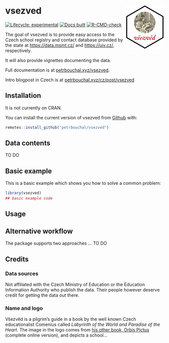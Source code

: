 
<!-- README.md is generated from README.Rmd. Please edit that file -->

# vsezved <a href='http://petrbouchal.xyz/vsezved'><img src='man/figures/logo.png' align="right" height="138" /></a>

<!-- badges: start -->

[![Lifecycle:
experimental](https://img.shields.io/badge/lifecycle-experimental-orange.svg)](https://www.tidyverse.org/lifecycle/#experimental)
[![Docs
built](https://github.com/petrbouchal/vsezved/workflows/pkgdown/badge.svg)](https://github.com/petrbouchal/vsezved/actions)
[![R-CMD-check](https://github.com/petrbouchal/vsezved/workflows/R-CMD-check/badge.svg)](https://github.com/petrbouchal/vsezved/actions)
<!-- badges: end -->

The goal of vsezved is to provide easy access to the Czech school
registry and contact database provided by the state at
<https://data.msmt.cz/> and <https://uiv.cz/>, respectively.

It will also provide vignettes documenting the data.

Full documentation is at
[petrbouchal.xyz/vsezved](https://petrbouchal.xyz/vsezved).

Intro blogpost in Czech is at
[petrbouchal.xyz/cz/post/vsezved](https://petrbouchal.xyz/post/vsezved)

## Installation

It is not currently on CRAN.

You can install the current version of vsezved from
[Github](https://github.com) with:

``` r
remotes::install_github("petrbouchal/vsezved")
```

## Data contents

TO DO

## Basic example

This is a basic example which shows you how to solve a common problem:

``` r
library(vsezved)
## basic example code
```

## Usage

## Alternative workflow

The package supports two approaches … TO DO

## Credits

### Data sources

Not affiliated with the Czech Ministry of Education or the Education
Information Authority who publish the data. Their people however deserve
credit for getting the data out there.

### Name and logo

Všezvěd is a pilgrim’s guide in a book by the well known Czech
educationalist Comenius called *Labyrinth of the World and Paradise of
the Heart*. The image in the logo comes from [his other book, Orbis
Pictus](http://kramerius5.nkp.cz/view/uuid:426f6010-9a3f-11e4-a808-005056827e52?page=uuid:a7c9fad0-a703-11e4-b69d-5ef3fc9ae867)
(complete online version), and depicts a school…
